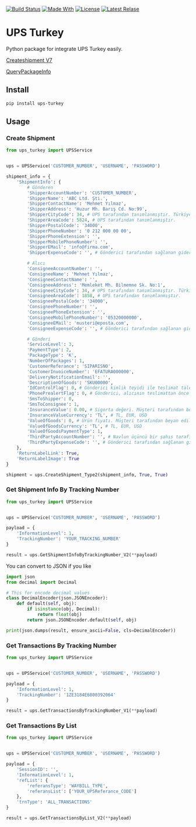 [![Build Status](https://img.shields.io/github/workflow/status/EfraimGENC/ups-turkey/Publish%20UPS%20Turkey%20distributions%20to%20PyPI%20and%20TestPyPI?logo=GitHub&label=build)](https://github.com/EfraimGENC/ups-turkey/actions/workflows/publish-to-test-pypi.yml) [![Made With](https://img.shields.io/badge/%3C%2F%3E-Python-blue)](https://github.com/EfraimGENC/ups-turkey/blob/master/requirements.txt) [![License](https://img.shields.io/badge/license-mit-blue.svg)](https://github.com/EfraimGENC/ups-turkey/blob/master/LICENSE.md) [![Latest Relase](https://img.shields.io/github/v/release/EfraimGENC/ups-turkey?sort=semver)](https://github.com/EfraimGENC/ups-turkey/releases)

# UPS Turkey
Python package for integrate UPS Turkey easily.

[Createshipment V7](https://ws.ups.com.tr/wsCreateShipment/wsCreateShipment.asmx)

[QueryPackageInfo](https://ws.ups.com.tr/QueryPackageInfo/wsQueryPackagesInfo.asmx)

## Install
```sh
pip install ups-turkey
```

## Usage
### Create Shipment
```python
from ups_turkey import UPSService


ups = UPSService('CUSTOMER_NUMBER', 'USERNAME', 'PASSWORD')

shipment_info = {
    'ShipmentInfo': {
        # Gönderen
        'ShipperAccountNumber': 'CUSTOMER_NUMBER',
        'ShipperName': 'ABC Ltd. Şti.',
        'ShipperContactName': 'Mehmet Yılmaz',
        'ShipperAddress': 'Huzur Mh. Barış Cd. No:99',
        'ShipperCityCode': 34, # UPS tarafından tanımlanmıştır. Türkiye'deki şehirler için resmi numara.
        'ShipperAreaCode': 5824, # UPS tarafından tanımlanmıştır.
        'ShipperPostalCode': '34000',
        'ShipperPhoneNumber': '0 212 000 00 00',
        'ShipperPhoneExtension': '',
        'ShipperMobilePhoneNumber': '',
        'ShipperEMail': 'info@firma.com',
        'ShipperExpenseCode': '', # Gönderici tarafından sağlanan gider kodu. Paketleri daha fazla sınıflandırmak için raporlamada kullanılır (genellikle maliyet ölçümü için).

        # Alıcı
        'ConsigneeAccountNumber': '',
        'ConsigneeName': 'Mehmet Yılmaz',
        'ConsigneeContactName': '',
        'ConsigneeAddress': 'Memleket Mh. Bilmemne Sk. No:1',
        'ConsigneeCityCode': 34, # UPS tarafından tanımlanmıştır. Türkiye'deki şehirler için resmi numara.
        'ConsigneeAreaCode': 1858, # UPS tarafından tanımlanmıştır.
        'ConsigneePostalCode': '34000',
        'ConsigneePhoneNumber': '',
        'ConsigneePhoneExtension': '',
        'ConsigneeMobilePhoneNumber': '05320000000',
        'ConsigneeEMail': 'musteri@eposta.com',
        'ConsigneeExpenseCode': '', # Gönderici tarafından sağlanan gider kodu. Paketleri daha fazla sınıflandırmak için raporlamada kullanılır (genellikle maliyet ölçümü için).

        # Gönderi
        'ServiceLevel': 3,
        'PaymentType': 2,
        'PackageType': 'K',
        'NumberOfPackages': 1,
        'CustomerReferance': 'SIPARISNO',
        'CustomerInvoiceNumber': 'EFATURA000000',
        'DeliveryNotificationEmail': '',
        'DescriptionOfGoods': 'SKU00000',
        'IdControlFlag': 0, # Gönderici kimlik teyidi ile teslimat talep ederse “1”, aksi takdirde “0”.
        'PhonePrealertFlag': 0, # Gönderici, alıcının teslimattan önce telefonla uyarılmasını talep ederse “1”, aksi halde “0”.
        'SmsToShipper': 0,
        'SmsToConsignee': 1,
        'InsuranceValue': 0.00, # Sigorta değeri. Müşteri tarafından beyan edilir.
        'InsuranceValueCurrency': 'TL', # TL, EUR, USD
        'ValueOfGoods': 0, # Ürün fiyatı. Müşteri tarafından beyan edilir.
        'ValueOfGoodsCurrency': 'TL', # TL, EUR, USD
        'ValueOfGoodsPaymentType': 1,
        'ThirdPartyAccountNumber': '', # Navlun üçüncü bir şahıs tarafından ödeniyorsa, bu UPS müşteri hesap numarasıdır.
        'ThirdPartyExpenseCode': '', # Gönderici tarafından sağlanan gider kodu. Paketleri daha fazla sınıflandırmak için raporlamada kullanılır (genellikle maliyet ölçümü için).
    },
    'ReturnLabelLink': True,
    'ReturnLabelImage': True
}

shipment = ups.CreateShipment_Type2(shipment_info, True, True)
```

### Get Shipment Info By Tracking Number
```python
from ups_turkey import UPSService


ups = UPSService('CUSTOMER_NUMBER', 'USERNAME', 'PASSWORD')

payload = {
    'InformationLevel': 1,
    'TrackingNumber': 'YOUR_TRACKING_NUMBER'
}

result = ups.GetShipmentInfoByTrackingNumber_V2(**payload)

```

You can convert to JSON if you like
```python
import json
from decimal import Decimal

# This for encode decimal values
class DecimalEncoder(json.JSONEncoder):
    def default(self, obj):
        if isinstance(obj, Decimal):
            return float(obj)
        return json.JSONEncoder.default(self, obj)

print(json.dumps(result, ensure_ascii=False, cls=DecimalEncoder))
```

### Get Transactions By Tracking Number
```python
from ups_turkey import UPSService


ups = UPSService('CUSTOMER_NUMBER', 'USERNAME', 'PASSWORD')

payload = {
    'InformationLevel': 1,
    'TrackingNumber': '1ZE3184E6800392064'
}

result = ups.GetTransactionsByTrackingNumber_V1(**payload)
```

### Get Transactions By List
```python
from ups_turkey import UPSService


ups = UPSService('CUSTOMER_NUMBER', 'USERNAME', 'PASSWORD')

payload = {
    'SessionID': '',
    'InformationLevel': 1,
    'refList': {
        'referansType': 'WAYBILL_TYPE',
        'referansList': ['YOUR_UPSReferance_CODE']
    },
    'trnType': 'ALL_TRANSACTIONS'
}

result = ups.GetTransactionsByList_V2(**payload)
```